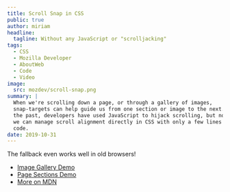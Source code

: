 ```yaml
---
title: Scroll Snap in CSS
public: true
author: miriam
headline:
  tagline: Without any JavaScript or "scrolljacking"
tags:
  - CSS
  - Mozilla Developer
  - AboutWeb
  - Code
  - Video
image:
  src: mozdev/scroll-snap.png
summary: |
  When we're scrolling down a page, or through a gallery of images,
  snap-targets can help guide us from one section or image to the next. In
  the past, developers have used JavaScript to hijack scrolling, but now
  we can manage scroll alignment directly in CSS with only a few lines of
  code.
date: 2019-10-31
---
```


The fallback even works well in old browsers!

-   [Image Gallery Demo]
-   [Page Sections Demo]
-   [More on MDN]

  [Image Gallery Demo]: https://codepen.io/mirisuzanne/pen/bXRebo?editors=0100
  [Page Sections Demo]: https://codepen.io/mirisuzanne/pen/vomNBg?editors=0100
  [More on MDN]: https://developer.mozilla.org/en-US/docs/Web/CSS/CSS_Scroll_Snap/Basic_concepts
